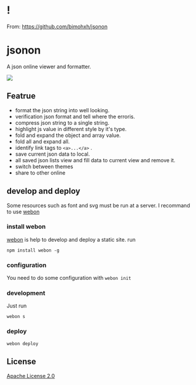 # !
From: https://github.com/bimohxh/jsonon

# jsonon
A json online viewer and formatter.


![](https://raw.githubusercontent.com/bimohxh/jsonon/master/img/logo.png)

## Featrue
- format the json string into  well looking.
- verification json format and tell where the erroris.
- compress json string to a single string.
- highlight js value in different style by it's type.
- fold and expand the object and array value.
- fold all and expand all.
- identify link tags to `<a>...</a>` .
- save current json data to local.
- all saved json lists view and fill data to current view and remove it.
- switch between themes
- share to other online


## develop and deploy
Some resources such as font and svg must be run at a server. I recommand to use [webon](https://github.com/bimohxh/webon)

### install webon
[webon](https://github.com/bimohxh/webon) is help to develop and deploy a static site.
run
```
npm install webon -g
```

### configuration
You need to do some configuration with `webon init`

### development
Just run 
```
webon s
```

### deploy
```
webon deploy
```


## License
[Apache License 2.0](http://choosealicense.online/licenses/apache-2.0/)
